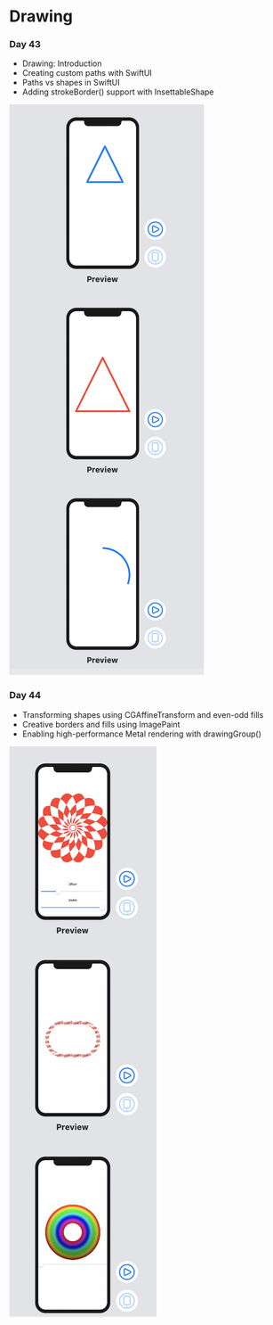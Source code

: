 # Drawing

### Day 43 
- Drawing: Introduction
- Creating custom paths with SwiftUI
- Paths vs shapes in SwiftUI
- Adding strokeBorder() support with InsettableShape

![](day43.png)

### Day 44
- Transforming shapes using CGAffineTransform and even-odd fills
- Creative borders and fills using ImagePaint
- Enabling high-performance Metal rendering with drawingGroup()

![](day44.png)